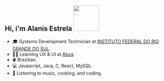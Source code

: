 
 ##  Hi, i'm Alanis Estrela <img src="https://media.tenor.com/YEwxWExn80kAAAAi/cat-cute.gif" height="80px" width="80px">


- :mortar_board: Systems Development Technician at [INSTITUTO FEDERAL DO RIO GRANDE DO SUL](https://ifrs.edu.br/canoas/).
- :artist: Learning UX & UI at [Alura](https://www.alura.com.br/).
- :four_leaf_clover: Brazilian.
- :computer: Javascript, Java, C, React, MySQL.
- 🍝 Listening to music, cooking, and coding.


 
